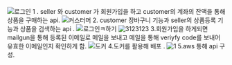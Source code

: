 
![로그인](https://github.com/babyeuisun/cms/assets/139745196/614fd3f3-8769-4595-a4df-49098daf1034)
1 . seller 와 customer 가 회원가입을 하고 customer의 계좌의 잔액을 통해 상품을 구매하는 api.
![커스터머](https://github.com/babyeuisun/cms/assets/139745196/3f5814c3-9cde-4665-8e7a-ea365d587c48)
2. customer 장바구니 기능과 seller의 상품등록 기능과 상품을 검색하는 api  . 
![로그인ㅋ하기](https://github.com/babyeuisun/cms/assets/139745196/4a0196af-e6bc-4e49-83c5-cc0a3cddacbf)
![3123123](https://github.com/babyeuisun/cms/assets/139745196/5f84cf2b-1b1a-4606-8dee-b7f1360e8ced)
3.회원가입을 하게되면 mailgun을 통해 등록된 이메일로 메일을 보내고 메일을 통해 veriyfy code를 보내어 유효한 이메일인지 확인하게 함.
![도커](https://github.com/babyeuisun/cms/assets/139745196/9babccf2-5c48-446b-bbcf-59d0681ddaab)
4.도커를 활용해 배포  .
![1](https://github.com/babyeuisun/cms/assets/139745196/922bbcb9-fb2f-480f-9b4d-c3f0081d8ecb)
5.aws 통해 api 구성.
